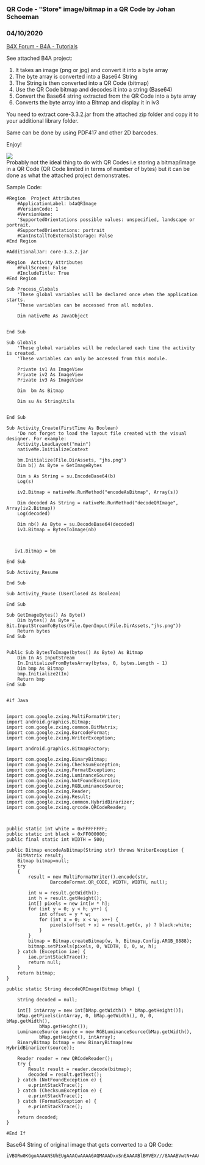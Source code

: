 ### QR Code - "Store" image/bitmap in a QR Code by Johan Schoeman
### 04/10/2020
[B4X Forum - B4A - Tutorials](https://www.b4x.com/android/forum/threads/116155/)

See attached B4A project:  
  
1. It takes an image (png or jpg) and convert it into a byte array  
2. The byte array is converted into a Base64 String  
3. The String is then converted into a QR Code (bitmap)  
4. Use the QR Code bitmap and decodes it into a string (Base64)  
5. Convert the Base64 string extracted from the QR Code into a byte array  
6. Converts the byte array into a Bitmap and display it in iv3  
  
You need to extract core-3.3.2.jar from the attached zip folder and copy it to your additional library folder.  
  
Same can be done by using PDF417 and other 2D barcodes.  
  
Enjoy!  
  
  
![](https://www.b4x.com/android/forum/attachments/91546)  
Probably not the ideal thing to do with QR Codes i.e storing a bitmap/image in a QR Code (QR Code limited in terms of number of bytes) but it can be done as what the attached project demonstrates.  
  
Sample Code:  

```B4X
#Region  Project Attributes  
    #ApplicationLabel: b4aQRImage  
    #VersionCode: 1  
    #VersionName:  
    'SupportedOrientations possible values: unspecified, landscape or portrait.  
    #SupportedOrientations: portrait  
    #CanInstallToExternalStorage: False  
#End Region  
  
#AdditionalJar: core-3.3.2.jar  
  
#Region  Activity Attributes  
    #FullScreen: False  
    #IncludeTitle: True  
#End Region  
  
Sub Process_Globals  
    'These global variables will be declared once when the application starts.  
    'These variables can be accessed from all modules.  
     
    Dim nativeMe As JavaObject  
  
  
End Sub  
  
Sub Globals  
    'These global variables will be redeclared each time the activity is created.  
    'These variables can only be accessed from this module.  
  
    Private iv1 As ImageView  
    Private iv2 As ImageView  
    Private iv3 As ImageView  
     
    Dim  bm As Bitmap  
     
    Dim su As StringUtils  
     
  
End Sub  
  
Sub Activity_Create(FirstTime As Boolean)  
    'Do not forget to load the layout file created with the visual designer. For example:  
    Activity.LoadLayout("main")  
    nativeMe.InitializeContext  
     
    bm.Initialize(File.DirAssets, "jhs.png")  
    Dim b() As Byte = GetImageBytes  
     
    Dim s As String = su.EncodeBase64(b)  
    Log(s)  
     
    iv2.Bitmap = nativeMe.RunMethod("encodeAsBitmap", Array(s))  
     
    Dim decoded As String = nativeMe.RunMethod("decodeQRImage", Array(iv2.Bitmap))  
    Log(decoded)  
     
    Dim nb() As Byte = su.DecodeBase64(decoded)  
    iv3.Bitmap = BytesToImage(nb)  
   
     
   
   iv1.Bitmap = bm  
  
End Sub  
  
Sub Activity_Resume  
  
End Sub  
  
Sub Activity_Pause (UserClosed As Boolean)  
  
End Sub  
  
Sub GetImageBytes() As Byte()  
    Dim bytes() As Byte = Bit.InputStreamToBytes(File.OpenInput(File.DirAssets,"jhs.png"))  
    Return bytes  
End Sub  
  
  
Public Sub BytesToImage(bytes() As Byte) As Bitmap  
    Dim In As InputStream  
    In.InitializeFromBytesArray(bytes, 0, bytes.Length - 1)  
    Dim bmp As Bitmap  
    bmp.Initialize2(In)                  
    Return bmp  
End Sub  
  
  
#if Java  
  
  
import com.google.zxing.MultiFormatWriter;  
import android.graphics.Bitmap;  
import com.google.zxing.common.BitMatrix;  
import com.google.zxing.BarcodeFormat;  
import com.google.zxing.WriterException;  
  
import android.graphics.BitmapFactory;  
  
import com.google.zxing.BinaryBitmap;  
import com.google.zxing.ChecksumException;  
import com.google.zxing.FormatException;  
import com.google.zxing.LuminanceSource;  
import com.google.zxing.NotFoundException;  
import com.google.zxing.RGBLuminanceSource;  
import com.google.zxing.Reader;  
import com.google.zxing.Result;  
import com.google.zxing.common.HybridBinarizer;  
import com.google.zxing.qrcode.QRCodeReader;  
  
  
  
public static int white = 0xFFFFFFFF;  
public static int black = 0xFF000000;  
public final static int WIDTH = 500;  
  
public Bitmap encodeAsBitmap(String str) throws WriterException {  
    BitMatrix result;  
    Bitmap bitmap=null;  
    try  
    {  
        result = new MultiFormatWriter().encode(str,  
                BarcodeFormat.QR_CODE, WIDTH, WIDTH, null);  
  
        int w = result.getWidth();  
        int h = result.getHeight();  
        int[] pixels = new int[w * h];  
        for (int y = 0; y < h; y++) {  
            int offset = y * w;  
            for (int x = 0; x < w; x++) {  
                pixels[offset + x] = result.get(x, y) ? black:white;  
            }  
        }  
        bitmap = Bitmap.createBitmap(w, h, Bitmap.Config.ARGB_8888);  
        bitmap.setPixels(pixels, 0, WIDTH, 0, 0, w, h);  
    } catch (Exception iae) {  
        iae.printStackTrace();  
        return null;  
    }  
    return bitmap;  
}  
  
public static String decodeQRImage(Bitmap bMap) {  
  
    String decoded = null;  
  
    int[] intArray = new int[bMap.getWidth() * bMap.getHeight()];  
    bMap.getPixels(intArray, 0, bMap.getWidth(), 0, 0, bMap.getWidth(),  
            bMap.getHeight());  
    LuminanceSource source = new RGBLuminanceSource(bMap.getWidth(),  
            bMap.getHeight(), intArray);  
    BinaryBitmap bitmap = new BinaryBitmap(new HybridBinarizer(source));  
  
    Reader reader = new QRCodeReader();  
    try {  
        Result result = reader.decode(bitmap);  
        decoded = result.getText();  
    } catch (NotFoundException e) {  
        e.printStackTrace();  
    } catch (ChecksumException e) {  
        e.printStackTrace();  
    } catch (FormatException e) {  
        e.printStackTrace();  
    }  
    return decoded;  
}  
  
#End If
```

  
  
Base64 String of original image that gets converted to a QR Code:  

```B4X
iVBORw0KGgoAAAANSUhEUgAAACwAAAA6AQMAAADxxSnEAAAABlBMVEX///8AAABVwtN+AAAACXBIWXMAAASdAAAEnQF8NGuhAAAAB3RJTUUH5AQKCjgSMo399QAAAPBJREFUGNN9kLFuwjAQhv+QAh0qYTY24A14g0QsHfMCDFGfogOSzZNk7ApPUG99BbZEHchWuSoCV40wlztATD3Z+uTz+fz/B1wjsox+xUi8ZJ/wT0xoPwKKMOKFGSfaiwfA5UAP+KGOHQHFUb6pjaDAgPK1toNPQtgnEbALfkEdvjZFoVKc3ptym6LUzTOJyQ7LPAbmzudU+eZe2y5T69gB1qKLf4q+GfHKpexuS2rQtUswZneWYe+e3fBy8Rh4EpOGT0pKlajvSEksGMrg/hih5IGExGAMeG0xtlC/BpmDOhl8kGJtULWoYGmE2rMOxhkq4FQS8JQDxwAAAABJRU5ErkJggg==
```